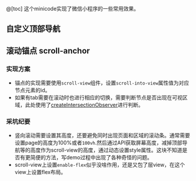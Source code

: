 @[toc]
这个minicode实现了微信小程序的一些常用效果。
## 自定义顶部导航

## 滚动锚点 scroll-anchor
### 实现方案
- 锚点的实现需要使用`scroll-view`组件，设置`scroll-into-view`属性值为对应节点元素的id。
- 如果有tab需要在滚动时也进行相应的切换，需要判断节点是否出现在可视区域，此处使用了[createIntersectionObserver](https://developers.weixin.qq.com/miniprogram/dev/framework/view/selector.html)进行判断。

### 采坑纪要
- 竖向滚动需要设置其高度，还要避免同时出现页面和区域的滚动条。通常需要设置page的高度为100%或者`100vh`.然后通过API获取屏幕高度，减掉顶部导航等的高度作为scroll-view的高度，通过动态设置style属性。这块不知道是否有更简便的方法，写demo过程中出现了各种奇怪的问题。
- scroll-view上设置`enable-flex`似乎没啥作用，还是又包了层view，在这个view上设置flex布局。